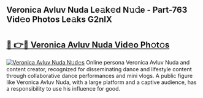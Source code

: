 ## Veronica Avluv Nuda Le𝚊k𝚎d N𝚞𝚍e - Part-763 Vid𝚎o Photos Le𝚊ks G2nIX

# <h2><a href="http://fbfcxfv.evod.top/?m=Veronica+Avluv+Nuda">🔗 👉🔴 Veronica Avluv Nuda Vid𝚎o Ph𝚘t𝚘s</a></h2>

[![Veronica Avluv Nuda N𝚞d𝚎s](https://i.imgur.com/8V9OHl7.gif)](http://fbfcxfv.evod.top/?m=Veronica+Avluv+Nuda)
Online persona Veronica Avluv Nuda and content creator, recognized for disseminating dance and lifestyle content through collaborative dance performances and mini vlogs. A public figure like Veronica Avluv Nuda, with a large platform and a captive audience, has a responsibility to use his influence for good. 
